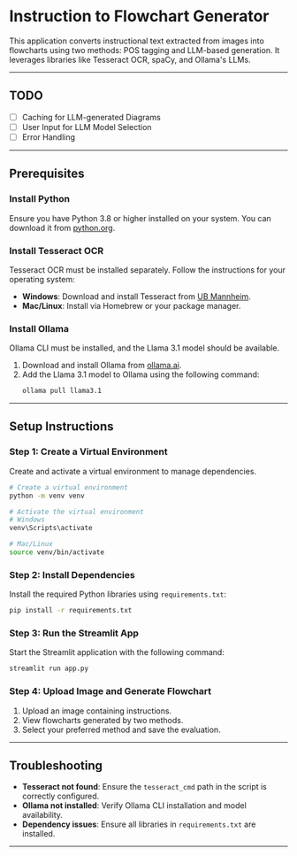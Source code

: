 # Instruction to Flowchart Generator

This application converts instructional text extracted from images into flowcharts using two methods: POS tagging and LLM-based generation. It leverages libraries like Tesseract OCR, spaCy, and Ollama's LLMs.

---

## TODO

- [ ] Caching for LLM-generated Diagrams
- [ ] User Input for LLM Model Selection
- [ ] Error Handling

---


## Prerequisites

### Install Python
Ensure you have Python 3.8 or higher installed on your system. You can download it from [python.org](https://www.python.org/).

### Install Tesseract OCR
Tesseract OCR must be installed separately. Follow the instructions for your operating system:
- **Windows**: Download and install Tesseract from [UB Mannheim](https://github.com/UB-Mannheim/tesseract/wiki).
- **Mac/Linux**: Install via Homebrew or your package manager.

### Install Ollama
Ollama CLI must be installed, and the Llama 3.1 model should be available.
1. Download and install Ollama from [ollama.ai](https://ollama.ai/).
2. Add the Llama 3.1 model to Ollama using the following command:
   ```bash
   ollama pull llama3.1
   ```

---

## Setup Instructions

### Step 1: Create a Virtual Environment
Create and activate a virtual environment to manage dependencies.

```bash
# Create a virtual environment
python -m venv venv

# Activate the virtual environment
# Windows
venv\Scripts\activate

# Mac/Linux
source venv/bin/activate
```

### Step 2: Install Dependencies
Install the required Python libraries using `requirements.txt`:

```bash
pip install -r requirements.txt
```

### Step 3: Run the Streamlit App
Start the Streamlit application with the following command:

```bash
streamlit run app.py
```

### Step 4: Upload Image and Generate Flowchart
1. Upload an image containing instructions.
2. View flowcharts generated by two methods.
3. Select your preferred method and save the evaluation.

---



## Troubleshooting
- **Tesseract not found**: Ensure the `tesseract_cmd` path in the script is correctly configured.
- **Ollama not installed**: Verify Ollama CLI installation and model availability.
- **Dependency issues**: Ensure all libraries in `requirements.txt` are installed.

---

